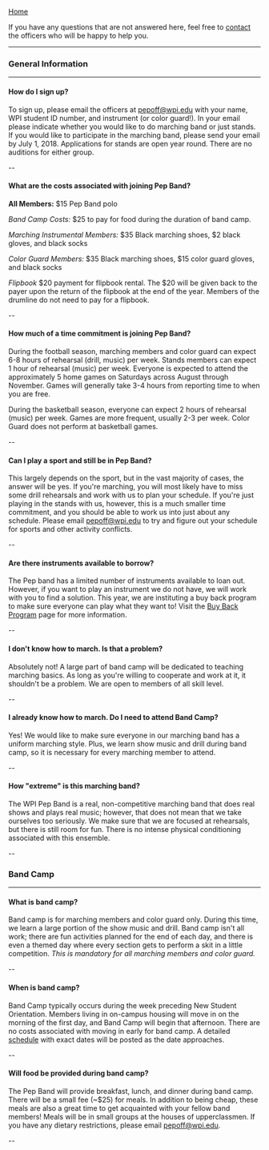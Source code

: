[Home](Home)

If you have any questions that are not answered here, feel free to [contact](Contact%20Us) the officers who will be happy to help you.

---

### General Information
---

#### How do I sign up?

To sign up, please email the officers at [pepoff@wpi.edu](mailto:pepoff@wpi.edu) with your name, WPI student ID number, and instrument (or color guard!). In your email please indicate whether you would like to do marching band or just stands. If you would like to participate in the marching band, please send your email by July 1, 2018. Applications for stands are open year round. There are no auditions for either group.

--

#### What are the costs associated with joining Pep Band?

**All Members:** $15 Pep Band polo

*Band Camp Costs:* $25 to pay for food during the duration of band camp. 

*Marching Instrumental Members:* $35 Black marching shoes, $2 black gloves, and black socks

*Color Guard Members:* $35 Black marching shoes, $15 color guard gloves, and black socks

*Flipbook* $20 payment for flipbook rental. The $20 will be given back to the payer upon the return of the flipbook at the end of the year. Members of the drumline do not need to pay for a flipbook.

--

#### How much of a time commitment is joining Pep Band?

During the football season, marching members and color guard can expect 6-8 hours of rehearsal (drill, music) per week. Stands members can expect 1 hour of rehearsal (music) per week. Everyone is expected to attend the approximately 5 home games on Saturdays across August through November. Games will generally take 3-4 hours from reporting time to when you are free.

During the basketball season, everyone can expect 2 hours of rehearsal (music) per week. Games are more frequent, usually 2-3 per week. Color Guard does not perform at basketball games.

--

#### Can I play a sport and still be in Pep Band?

This largely depends on the sport, but in the vast majority of cases, the answer will be yes. If you're marching, you will most likely have to miss some drill rehearsals and work with us to plan your schedule. If you're just playing in the stands with us, however, this is a much smaller time commitment, and you should be able to work us into just about any schedule. Please email [pepoff@wpi.edu](mailto:pepoff@wpi.edu) to try and figure out your schedule for sports and other activity conflicts.

--

#### Are there instruments available to borrow?

The Pep band has a limited number of instruments available to loan out.  However, if you want to play an instrument we do not have, we will work with you to find a solution.  This year, we are instituting a buy back program to make sure everyone can play what they want to!  Visit the [Buy Back Program](Buy%20Back%20Program) page for more information.

--

#### I don't know how to march. Is that a problem?

Absolutely not! A large part of band camp will be dedicated to teaching marching basics. As long as you're willing to cooperate and work at it, it shouldn't be a problem. We are open to members of all skill level.

--

#### I already know how to march. Do I need to attend Band Camp?

Yes! We would like to make sure everyone in our marching band has a uniform marching style. Plus, we learn show music and drill during band camp, so it is necessary for every marching member to attend.

--

#### How "extreme" is this marching band?

The WPI Pep Band is a real, non-competitive marching band that does real shows and plays real music; however, that does not mean that we take ourselves too seriously. We make sure that we are focused at rehearsals, but there is still room for fun. There is no intense physical conditioning associated with this ensemble.

--


### Band Camp
---

#### What is band camp?

Band camp is for marching members and color guard only. During this time, we learn a large portion of the show music and drill. Band camp isn't all work; there are fun activities planned for the end of each day, and there is even a themed day where every section gets to perform a skit in a little competition. *This is mandatory for all marching members and color guard.* 

--

#### When is band camp?
Band Camp typically occurs during the week preceding New Student Orientation. Members living in on-campus housing will move in on the morning of the first day, and Band Camp will begin that afternoon. There are no costs associated with moving in early for band camp. A detailed [schedule](Events) with exact dates will be posted as the date approaches.

--

#### Will food be provided during band camp?
The Pep Band will provide breakfast, lunch, and dinner during band camp. There will be a small fee (~$25) for meals. In addition to being cheap, these meals are also a great time to get acquainted with your fellow band members! Meals will be in small groups at the houses of upperclassmen. If you have any dietary restrictions, please email [pepoff@wpi.edu](mailto:pepoff@wpi.edu).

--
